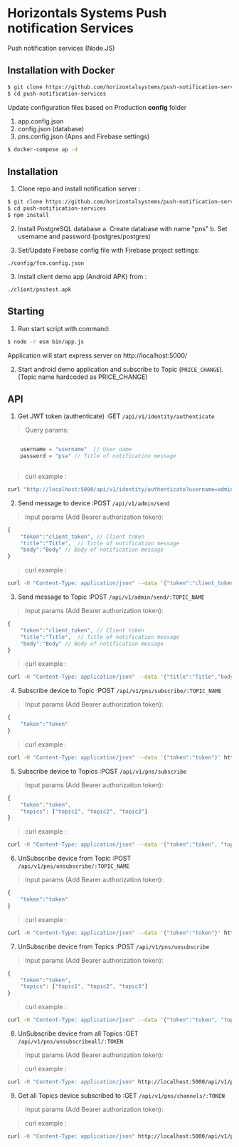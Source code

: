 # Horizontals Systems Push notification Services

Push notification services (Node.JS)

## Installation with Docker

```bash
$ git clone https://github.com/horizontalsystems/push-notification-services
$ cd push-notification-services
```

Update configuration files based on Production **config** folder
1. app.config.json
2. config.json (database)
3. pns.config.json (Apns and Firebase settings)

```bash  
$ docker-compose up -d
```

## Installation

1. Clone repo and install notification server :

```bash
$ git clone https://github.com/horizontalsystems/push-notification-services
$ cd push-notification-services
$ npm install
```
2. Install PostgreSQL database
    a. Create database with name "pns"
    b. Set username and password (postgres/postgres)

2. Set/Update Firebase config file with Firebase project settings:

```
./config/fcm.config.json
```

3. Install client demo app (Android APK) from :

```
./client/pnstest.apk
```

## Starting

1. Run start script with command:

```bash
$ node -r esm bin/app.js
```

Application will start express server on  http://localhost:5000/

2. Start android demo application and subscribe to Topic (`PRICE_CHANGE`). (Topic  name hardcoded as PRICE_CHANGE)


## API 
1. Get JWT token (authenticate) :GET  ``/api/v1/identity/authenticate``

>Query params:

```js

    username = "username"  // User name
    password = "psw" // Title of notification message
 
```

 > curl example :
```bash
curl "http://localhost:5000/api/v1/identity/authenticate?username=admin&password=secret"
```


2. Send message to device :POST  ``/api/v1/admin/send``

>Input params (Add Bearer authorization token):

```js
{
    "token":"client_token", // Client token
    "title":"Title",  // Title of notification message
    "body":"Body" // Body of notification message
} 
```

 > curl example :
```bash
curl -H "Content-Type: application/json" --data '{"token":"client_token","title":"Title","body":"Body"}' http://localhost:5000/api/v1/admin/send/
```

3. Send message to Topic :POST  ``/api/v1/admin/send/:TOPIC_NAME``

> Input params (Add Bearer authorization token):

```js
{
    "token":"client_token", // Client token
    "title":"Title",  // Title of notification message
    "body":"Body" // Body of notification message
} 
```

>curl example :
```bash
curl -H "Content-Type: application/json" --data '{"title":"Title","body":"Body"}' http://localhost:5000/api/v1/admin/send/PRICE_CHANGE
```

4. Subscribe device to Topic :POST  ``/api/v1/pns/subscribe/:TOPIC_NAME``

> Input params (Add Bearer authorization token):

```js
{ 
    "token":"token"
} 
```

>curl example :
```bash
curl -H "Content-Type: application/json" --data '{"token":"token"}' http://localhost:5000/api/v1/pns/subscribe/PRICE_CHANGE
```

5. Subscribe device to Topics :POST  ``/api/v1/pns/subscribe``

> Input params (Add Bearer authorization token):

```js
{ 
    "token":"token",
    "topics": ["topic1", "topic2", "topic3"]
} 
```

>curl example :
```bash
curl -H "Content-Type: application/json" --data '{"token":"token", "topics": ["topic1"]}' http://localhost:5000/api/v1/pns/subscribe
```

6. UnSubscribe device from Topic :POST  ``/api/v1/pns/unsubscribe/:TOPIC_NAME``

> Input params (Add Bearer authorization token):

```js
{
    "token":"token"
} 
```

>curl example :
```bash
curl -H "Content-Type: application/json" --data '{"token":"token"}' http://localhost:5000/api/v1/pns/unsubscribe/PRICE_CHANGE
```

7. UnSubscribe device from Topics :POST  ``/api/v1/pns/unsubscribe``

> Input params (Add Bearer authorization token):

```js
{ 
    "token":"token",
    "topics": ["topic1", "topic2", "topic3"]
} 
```

>curl example :
```bash
curl -H "Content-Type: application/json" --data '{"token":"token", "topics": ["topic1"]}' http://localhost:5000/api/v1/pns/unsubscribe
```

8. UnSubscribe device from all Topics :GET  ``/api/v1/pns/unsubscribeall/:TOKEN``

> Input params (Add Bearer authorization token):

>curl example :
```bash
curl -H "Content-Type: application/json" http://localhost:5000/api/v1/pns/unsubscribeall/token
```

9. Get all Topics device subscribed to :GET  ``/api/v1/pns/channels/:TOKEN``

> Input params (Add Bearer authorization token):

>curl example :
```bash
curl -H "Content-Type: application/json" http://localhost:5000/api/v1/pns/channels/token
```

